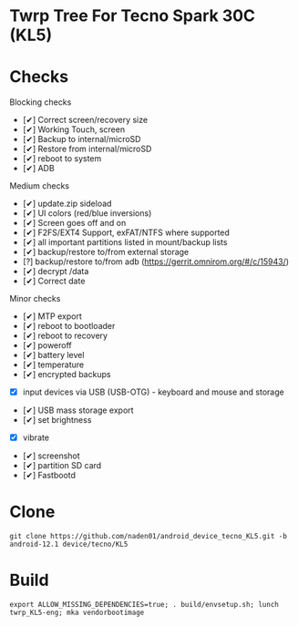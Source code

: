 # Twrp Tree For Tecno Spark 30C (KL5)

# Checks
Blocking checks
- [✔] Correct screen/recovery size
- [✔] Working Touch, screen
- [✔] Backup to internal/microSD
- [✔] Restore from internal/microSD
- [✔] reboot to system
- [✔] ADB

Medium checks
- [✔] update.zip sideload
- [✔] UI colors (red/blue inversions)
- [✔] Screen goes off and on
- [✔] F2FS/EXT4 Support, exFAT/NTFS where supported
- [✔] all important partitions listed in mount/backup lists
- [✔] backup/restore to/from external storage
- [?] backup/restore to/from adb (https://gerrit.omnirom.org/#/c/15943/)
- [✔] decrypt /data
- [✔] Correct date

Minor checks
- [✔] MTP export
- [✔] reboot to bootloader
- [✔] reboot to recovery
- [✔] poweroff
- [✔] battery level
- [✔] temperature
- [✔] encrypted backups
- [X] input devices via USB (USB-OTG) - keyboard and mouse and storage
- [✔] USB mass storage export
- [✔] set brightness
- [X] vibrate
- [✔] screenshot
- [✔] partition SD card
- [✔] Fastbootd

# Clone
    git clone https://github.com/naden01/android_device_tecno_KL5.git -b android-12.1 device/tecno/KL5

# Build
    export ALLOW_MISSING_DEPENDENCIES=true; . build/envsetup.sh; lunch twrp_KL5-eng; mka vendorbootimage
